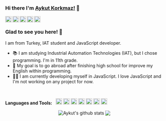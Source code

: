 ### Hi there I'm [Aykut Korkmaz!](https://aykutkorkmaz1.github.io/) 👋
<a href="https://www.facebook.com/aykutkorkmazX">
    <img align="left" width="20px" src="https://cdn.jsdelivr.net/npm/simple-icons@v3/icons/facebook.svg">
</a>
<a href="https://www.instagram.com/a_korkmmaz/">
    <img align="left" width="20px" src="https://cdn.jsdelivr.net/npm/simple-icons@v3/icons/instagram.svg">
</a>
<a href="https://twitter.com/AykutKorkmazX">
    <img align="left" width="20px" src="https://cdn.jsdelivr.net/npm/simple-icons@v3/icons/twitter.svg">
</a>
<a href="https://www.linkedin.com/in/aykutkorkmazx/">
    <img align="left" width="20" src="https://cdn.jsdelivr.net/npm/simple-icons@v3/icons/linkedin.svg">
</a>
<a href="https://github.com/aykutkorkmaz1">
    <img align="left" width="20px" src="https://cdn.jsdelivr.net/npm/simple-icons@v3/icons/github.svg">
</a>

<br />

### Glad to see you here! 🤩 &nbsp;


I am from Turkey, IAT student and JavaScript developer.
- 📚 I am studying Industrial Automation Technologies (IAT), but I chose programming. I'm in 11th grade.
- 🎯 My goal is to go abroad after finishing high school for improve my English within programming.
- 👨‍💻 I am currently developing myself in JavaScript. I love JavaScript and I'm not working on any project for now.

<br />

**Languages and Tools:** &nbsp;
<code><img height="20" src="https://cdn.jsdelivr.net/npm/simple-icons@v3/icons/javascript.svg"></code>
<code><img height="20" src="https://cdn.jsdelivr.net/npm/simple-icons@v3/icons/visualstudiocode.svg"></code>
<code><img height="20" src="https://cdn.jsdelivr.net/npm/simple-icons@v3/icons/node-dot-js.svg"></code>
<code><img height="20" src="https://cdn.jsdelivr.net/npm/simple-icons@v3/icons/npm.svg"></code>
<code><img height="20" src="https://cdn.jsdelivr.net/npm/simple-icons@v3/icons/git.svg"></code>
<code><img height="20" src="https://cdn.jsdelivr.net/npm/simple-icons@v3/icons/windows.svg"></code>
<code><img height="20" src="https://cdn.jsdelivr.net/npm/simple-icons@v3/icons/vim.svg"></code> 


<p align="center">
    <img align="center" src="https://github-readme-stats.vercel.app/api?username=aykutkorkmaz1&show_icons=true&theme=radical&line_height=25" alt="Aykut's github stats"/>
    <img align="center" src="https://github-readme-stats.vercel.app/api/top-langs/?username=aykutkorkmaz1&theme=radical&hide_langs_below=1&layout=compact" />
</p>